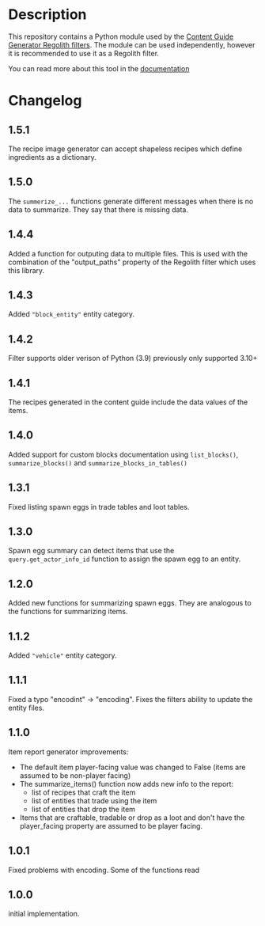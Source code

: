 # Description
This repository contains a Python module used by the [Content Guide Generator Regolith filters](https://github.com/Shapescape-Software/content_guide_generator). The module can be used independently, however it is recommended to use it as a Regolith filter.

You can read more about this tool in the [documentation](docs/README.md)


# Changelog
## 1.5.1
The recipe image generator can accept shapeless recipes which define ingredients as a dictionary.

## 1.5.0
The `summerize_...` functions generate different messages when there is no data to summarize. They say that there is missing data.

## 1.4.4
Added a function for outputing data to multiple files. This is used with the combination of the "output_paths" property of the Regolith filter which uses this library.

## 1.4.3
Added `"block_entity"` entity category.

## 1.4.2
Filter supports older verison of Python (3.9) previously only supported 3.10+

## 1.4.1
The recipes generated in the content guide include the data values of the
items.

## 1.4.0
Added support for custom blocks documentation using 
`list_blocks()`, `summarize_blocks()` and `summarize_blocks_in_tables()`

## 1.3.1
Fixed listing spawn eggs in trade tables and loot tables.

## 1.3.0
Spawn egg summary can detect items that use the `query.get_actor_info_id`
function to assign the spawn egg to an entity.

## 1.2.0
Added new functions for summarizing spawn eggs. They are analogous to the
functions for summarizing items.

## 1.1.2
Added `"vehicle"` entity category.

## 1.1.1
Fixed a typo "encodint" -> "encoding". Fixes the filters ability to update the
entity files.

## 1.1.0
Item report generator improvements:
- The default item player-facing value was changed to False (items are assumed to be non-player facing)
- The summarize_items() function now adds new info to the report:
  - list of recipes that craft the item
  - list of entities that trade using the item
  - list of entities that drop the item
- Items that are craftable, tradable or drop as a loot and don't have the player_facing property are
  assumed to be player facing.

## 1.0.1
Fixed problems with encoding. Some of the functions read
## 1.0.0
initial implementation.